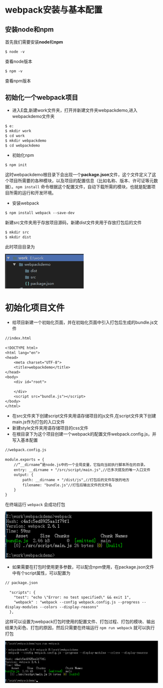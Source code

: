 # webpack安装与基本配置
## 安装node和npm
首先我们需要安装**node**和**npm**
```
$ node -v
```
查看node版本
```
$ npm -v
```
查看npm版本
## 初始化一个webpack项目
* 进入E盘,新建work文件夹，打开并新建文件夹webpackdemo,进入webpackdemo文件夹
```
$ e:
$ mkdir work
$ cd work
$ mkdir webpackdemo
$ cd webpackdemo
```
* 初始化npm
```
$ npm init
```
这时webpackdemo根目录下会出现一个**package.json**文件，这个文件定义了这个项目所需要的各种模块，以及项目的配置信息（比如名称、版本、许可证等元数据）。`npm install` 命令根据这个配置文件，自动下载所需的模块，也就是配置项目所需的运行和开发环境。
* 安装webpack
```
$ npm install webpack --save-dev
```
新建src文件夹用于存放项目源码，新建dist文件夹用于存放打包后的文件
```
$ mkdir src
$ mkdir dist
```
此时项目目录为

![](p1.png)
# 初始化项目文件
* 给项目新建一个初始化页面，并在初始化页面中引入打包后生成的bundle.js文件
```
//index.html

<!DOCTYPE html>
<html lang="en">
<head>
    <meta charset="UTF-8">
    <title>webpackdemo</title>
</head>
<body>
    <div id="root">

    </div>
    <script src="bundle.js"></script>
</body>
</html>
```
* 在src文件夹下创建script文件夹用语存储项目的js文件,在script文件夹下创建main.js作为打包的入口文件
* 新建style文件夹用语存储项目的css文件
* 在根目录下为这个项目创建一个webpack的配置文件webpack.config.js，并写入基本配置
```
//webpack.config.js

module.exports = {
    //“__dirname”是node.js中的一个全局变量，它指向当前执行脚本所在的目录。
    entry: __dirname + "/src/script/main.js",//已多次提及的唯一入口文件
    output: {
        path: __dirname + "/dist/js",//打包后的文件存放的地方
        filename: "bundle.js"//打包后输出文件的文件名
    }
}
```
在终端运行 `webpack` 会成功打包

![](p2.png)
* 如果需要在打包时使用更多参数，可以配合npm使用，在package.json文件中有个script属性，可以配置为
```
// package.json

  "scripts": {
    "test": "echo \"Error: no test specified\" && exit 1",
    "webpack" : "webpack --config webpack.config.js --progress --display-modules --colors --display-reasons"
  },
```
这样可以设置为webpack打包时使用的配置文件、打包过程、打包的模块、输出结果为彩色、打包的原因，然后只需要在终端运行 `npm run webpack` 就可以执行打包

![](p3.png)





